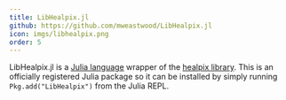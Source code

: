 ```yaml
---
title: LibHealpix.jl
github: https://github.com/mweastwood/LibHealpix.jl
icon: imgs/libhealpix.png
order: 5
---
```


LibHealpix.jl is a [Julia language](http://julialang.org/) wrapper of the
[healpix library](http://healpix.sourceforge.net/index.php).
This is an officially registered Julia package so it can be installed by simply
running `Pkg.add("LibHealpix")` from the Julia REPL.

